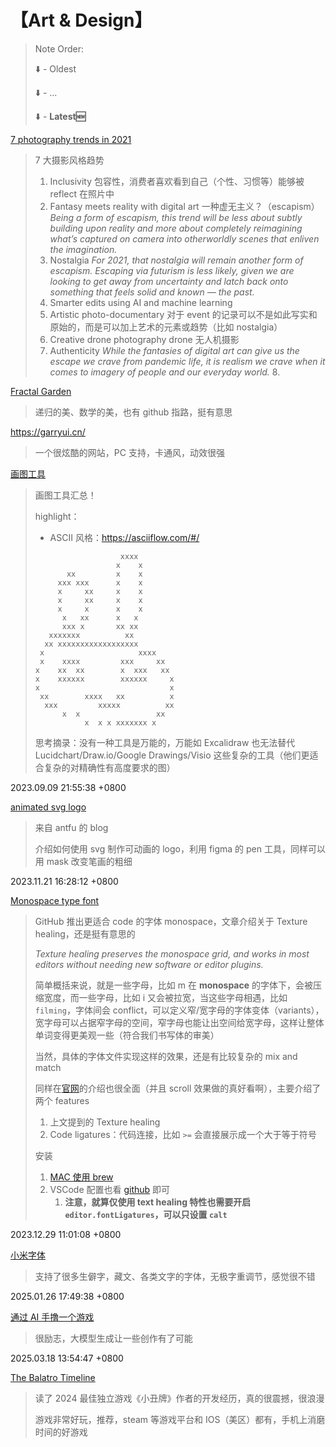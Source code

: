 # 【Art & Design】

> Note Order:
>
> ⬇️ - Oldest
>
> ⬇️ - ...
>
> ⬇️ - **Latest🆕**

[7 photography trends in 2021](https://blog.adobe.com/en/publish/2021/01/04/7-photography-trends-to-watch-in-2021.html#gs.0ij8bg)

> 7 大摄影风格趋势
>
> 1. Inclusivity 包容性，消费者喜欢看到自己（个性、习惯等）能够被 reflect 在照片中
> 2. Fantasy meets reality with digital art 一种虚无主义？（escapism）_Being a form of escapism, this trend will be less about subtly building upon reality and more about completely reimagining what’s captured on camera into otherworldly scenes that enliven the imagination._
> 3. Nostalgia _For 2021, that nostalgia will remain another form of escapism. Escaping via futurism is less likely, given we are looking to get away from uncertainty and latch back onto something that feels solid and known — the past._
> 4. Smarter edits using AI and machine learning
> 5. Artistic photo-documentary 对于 event 的记录可以不是如此写实和原始的，而是可以加上艺术的元素或趋势（比如 nostalgia）
> 6. Creative drone photography drone 无人机摄影
> 7. Authenticity _While the fantasies of digital art can give us the escape we crave from pandemic life, it is realism we crave when it comes to imagery of people and our everyday world._ 8.

[Fractal Garden](https://www.fractal.garden/)

> 递归的美、数学的美，也有 github 指路，挺有意思

https://garryui.cn/

> 一个很炫酷的网站，PC 支持，卡通风，动效很强

[画图工具](https://www.bmpi.dev/self/my-drawing-toolbox/)

> 画图工具汇总！
>
> highlight：
>
> - ASCII 风格：https://asciiflow.com/#/
>
> ```
>                    xxxx
>                   x    x
>        xx         x    x
>      xxx xxx      x    x
>      x     xx     x    x
>      x     xx     x    x
>      x     x      x    x
>       x   xx      x   x
>       xxx x       xx xx
>    xxxxxxx          xx
>   xx xxxxxxxxxxxxxxxxxx
>  x                     xxxx
>  x    xxxx         xxx     xx
> x    xx  xx        x  xxx   xx
> x    xxxxxx        xxxxxx     x
> x                             x
>  xx        xxxx   xx          x
>   xxx         xxxxx          xx
>       x  x                 xx
>            x  x x xxxxxxx x
> ```
>
> 思考摘录：没有一种工具是万能的，万能如 Excalidraw 也无法替代 Lucidchart/Draw.io/Google Drawings/Visio 这些复杂的工具（他们更适合复杂的对精确性有高度要求的图）

2023.09.09 21:55:38 +0800

[animated svg logo](https://antfu.me/posts/animated-svg-logo)

> 来自 antfu 的 blog
>
> 介绍如何使用 svg 制作可动画的 logo，利用 figma 的 pen 工具，同样可以用 mask 改变笔画的粗细

2023.11.21 16:28:12 +0800

[Monospace type font](https://github.com/githubnext/monaspace/blob/main/docs/Texture%20Healing.md)

> GitHub 推出更适合 code 的字体 monospace，文章介绍关于 Texture healing，还是挺有意思的
>
> _Texture healing preserves the monospace grid, and works in most editors without needing new software or editor plugins._
>
> 简单概括来说，就是一些字母，比如 m 在 **monospace** 的字体下，会被压缩宽度，而一些字母，比如 i 又会被拉宽，当这些字母相遇，比如 `filming`，字体间会 conflict，可以定义窄/宽字母的字体变体（variants），宽字母可以占据窄字母的空间，窄字母也能让出空间给宽字母，这样让整体单词变得更美观一些（符合我们书写体的审美）
>
> 当然，具体的字体文件实现这样的效果，还是有比较复杂的 mix and match
>
> 同样在[官网](https://monaspace.githubnext.com/)的介绍也很全面（并且 scroll 效果做的真好看啊），主要介绍了两个 features
>
> 1. 上文提到的 Texture healing
> 2. Code ligatures：代码连接，比如 `>=` 会直接展示成一个大于等于符号
>
> 安装
>
> 1. [MAC 使用 brew](https://github.com/githubnext/monaspace#macos)
> 2. VSCode 配置也看 [github](https://github.com/githubnext/monaspace?#visual-studio-code) 即可
>    1. **注意，就算仅使用 text healing 特性也需要开启 `editor.fontLigatures`，可以只设置 `calt`**

2023.12.29 11:01:08 +0800

[小米字体](https://www.bilibili.com/video/BV1iC4y1T745/)

> 支持了很多生僻字，藏文、各类文字的字体，无极字重调节，感觉很不错

2025.01.26 17:49:38 +0800

[通过 AI 手撸一个游戏](https://v2ex.com/t/1102126)

> 很励志，大模型生成让一些创作有了可能

2025.03.18 13:54:47 +0800

[The Balatro Timeline](https://localthunk.com/blog/balatro-timeline-3aarh)

> 读了 2024 最佳独立游戏《小丑牌》作者的开发经历，真的很震撼，很浪漫
>
> 游戏非常好玩，推荐，steam 等游戏平台和 IOS（美区）都有，手机上消磨时间的好游戏
